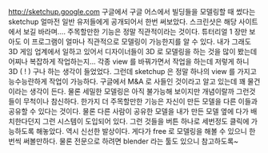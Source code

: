 http://sketchup.google.com
구글에서 구글 어스에서 빌딩들을 모델링할 때 썼다는 sketchup 얼마전 일반 유저들에게 공개되어서 한번 써보았다. 스크린샷은 해당 사이트에서 보길 바라며....
주목할만한 기능은 정말 직관적이라는 것이다. 튜터리얼 1 장만 보아도 이 프로그램이 얼마나 직관적으로 모델링이 가능한지를 알 수 있다. 내가 그래도 3D 게임 업계에서 일하고 있어서 디자이너들이 3D 로 모델링을 하는 것을 많이 봤는데 어찌나 복잡하게 작업하는지... 각종 view 를 바꿔가면서 작업을 하는데 저렇게 하니 3D ( ! ) 구나 하는 생각이 들었었다. 그런데 sketchup 은 정말 하나의 view 를 가지고 능수능란하게 작업이 가능하다. 구글에서 M&A 로 사들인 것이라고 알고 있는데 꽤 물건이라는 생각이 든다. 물론 세밀한 모델링은 아직 불가능해 보이지만 개념이랄까 그런것들이 무척이나 참신하다.
한가지 더 주목할만한 기능은 자신이 만든 모델을 다른 이들과 공유할 수 있다는 것이다. 물론 다른 사람이 공유한 모델을 내가 만든 모델 옆에 다가 배치한다던지 그런 시스템이 도입되어 있다. 그런 것들을 버튼 하나로 세번정도 클릭에 가능하도록 해놓았다. 역시 신선한 발상이다.
게다가 free 로 모델링을 해볼 수 있으니 한번씩 써볼만하다. 물론 전문으로 하려면 blender 라는 툴도 있으니 참고하도록~

